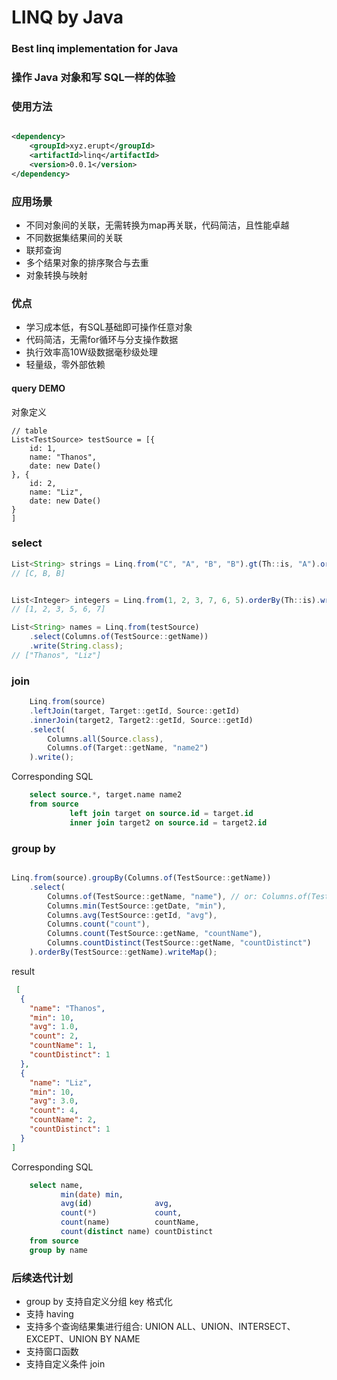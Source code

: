 # LINQ by Java

### Best linq implementation for Java

### 操作 Java 对象和写 SQL一样的体验

### 使用方法

```xml

<dependency>
    <groupId>xyz.erupt</groupId>
    <artifactId>linq</artifactId>
    <version>0.0.1</version>
</dependency>
```

### 应用场景

- 不同对象间的关联，无需转换为map再关联，代码简洁，且性能卓越
- 不同数据集结果间的关联
- 联邦查询
- 多个结果对象的排序聚合与去重
- 对象转换与映射

### 优点

- 学习成本低，有SQL基础即可操作任意对象
- 代码简洁，无需for循环与分支操作数据
- 执行效率高10W级数据毫秒级处理
- 轻量级，零外部依赖

#### query DEMO

对象定义

```
// table 
List<TestSource> testSource = [{
    id: 1,
    name: "Thanos",
    date: new Date()
}, {
    id: 2,
    name: "Liz",
    date: new Date()
}
]
```

### select

```javascript
List<String> strings = Linq.from("C", "A", "B", "B").gt(Th::is, "A").orderByDesc(Th::is).write(String.class);
// [C, B, B]


List<Integer> integers = Linq.from(1, 2, 3, 7, 6, 5).orderBy(Th::is).write(Integer.class);
// [1, 2, 3, 5, 6, 7]

List<String> names = Linq.from(testSource)
    .select(Columns.of(TestSource::getName))
    .write(String.class);
// ["Thanos", "Liz"]
```

### join

```javascript
    Linq.from(source)
    .leftJoin(target, Target::getId, Source::getId)
    .innerJoin(target2, Target2::getId, Source::getId)
    .select(
        Columns.all(Source.class),
        Columns.of(Target::getName, "name2")
    ).write();
```

Corresponding SQL

```sql
    select source.*, target.name name2
    from source
             left join target on source.id = target.id
             inner join target2 on source.id = target2.id
```

### group by

```javascript

Linq.from(source).groupBy(Columns.of(TestSource::getName))
    .select(
        Columns.of(TestSource::getName, "name"), // or: Columns.of(TestSource::getName, TestSource::getName)
        Columns.min(TestSource::getDate, "min"),
        Columns.avg(TestSource::getId, "avg"),
        Columns.count("count"),
        Columns.count(TestSource::getName, "countName"),
        Columns.countDistinct(TestSource::getName, "countDistinct")
    ).orderBy(TestSource::getName).writeMap();
```

result

```json
 [
  {
    "name": "Thanos",
    "min": 10,
    "avg": 1.0,
    "count": 2,
    "countName": 1,
    "countDistinct": 1
  },
  {
    "name": "Liz",
    "min": 10,
    "avg": 3.0,
    "count": 4,
    "countName": 2,
    "countDistinct": 1
  }
]
```

Corresponding SQL

```sql
    select name,
           min(date) min,
           avg(id)              avg,
           count(*)             count,
           count(name)          countName,
           count(distinct name) countDistinct
    from source
    group by name
```

### 后续迭代计划

- group by 支持自定义分组 key 格式化
- 支持 having
- 支持多个查询结果集进行组合: UNION ALL、UNION、INTERSECT、EXCEPT、UNION BY NAME
- 支持窗口函数
- 支持自定义条件 join
